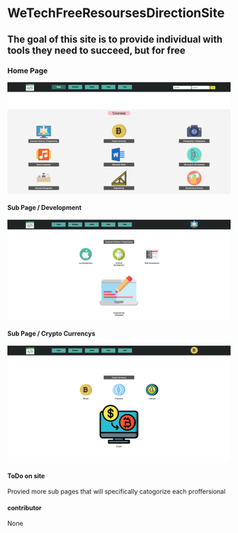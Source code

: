 # WeTechFreeResoursesDirectionSite


## The goal of this site is to provide individual with tools they need to succeed, but for free </h1>

### Home Page

<img src="shot1.png">

#### Sub Page / Development 

<img src="shot2.png">

#### Sub Page / Crypto Currencys 

<img src="shot3.png">

#### ToDo on site 

<p> Provied more sub pages that will specifically catogorize each proffersional </p>

####  contributor 

None

